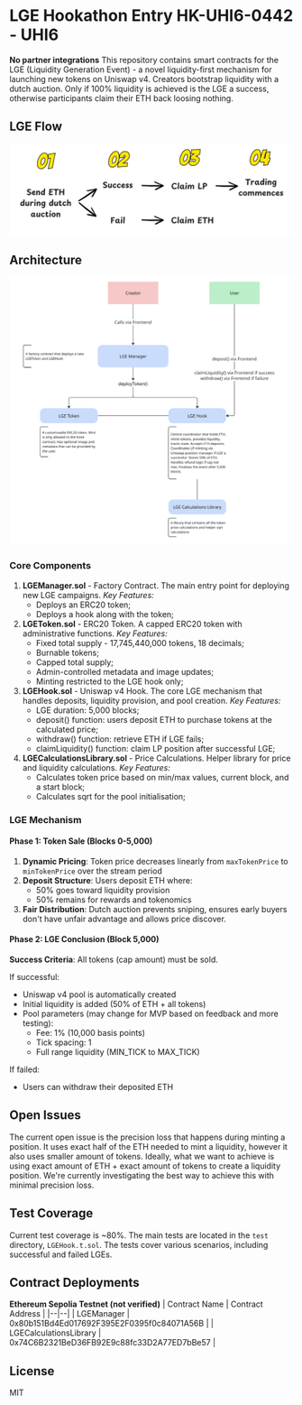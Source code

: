 
# LGE Hookathon Entry HK-UHI6-0442 - UHI6
**No partner integrations**
This repository contains smart contracts for the LGE (Liquidity Generation Event) - a novel liquidity-first mechanism for launching new tokens on Uniswap v4. Creators bootstrap liquidity with a dutch auction. Only if 100% liquidity is achieved is the LGE a success, otherwise participants claim their ETH back loosing nothing.
## LGE Flow
![LGE-flow](LGE-flow.png)
## Architecture
![architecture](LGE_architecture.png)
### Core Components
1. **LGEManager.sol** - Factory Contract.
The main entry point for deploying new LGE campaigns.
*Key Features:*
	- Deploys an ERC20 token;
	- Deploys a hook along with the token;
2. **LGEToken.sol** - ERC20 Token.
A capped ERC20 token with administrative functions.
*Key Features:*
	- Fixed total supply - 17,745,440,000 tokens, 18 decimals;
	- Burnable tokens;
	- Capped total supply;
	- Admin-controlled metadata and image updates;
	- Minting restricted to the LGE hook only;
3. **LGEHook.sol** - Uniswap v4 Hook.
The core LGE mechanism that handles deposits, liquidity provision, and pool creation.
*Key Features:*
	- LGE duration: 5,000 blocks;
	- deposit() function: users deposit ETH to purchase tokens at the calculated price;
	- withdraw() function: retrieve ETH if LGE fails;
	- claimLiquidity() function: claim LP position after successful LGE;
4. **LGECalculationsLibrary.sol** - Price Calculations.
Helper library for price and liquidity calculations.
*Key Features:*
	- Calculates token price based on min/max values, current block, and a start block;
	- Calculates sqrt for the pool initialisation;
### LGE Mechanism
#### Phase 1: Token Sale (Blocks 0-5,000)
1.  **Dynamic Pricing**: Token price decreases linearly from `maxTokenPrice` to `minTokenPrice` over the stream period
2.  **Deposit Structure**: Users deposit ETH where:
    -   50% goes toward liquidity provision
    -   50% remains for rewards and tokenomics
3.  **Fair Distribution**: Dutch auction prevents sniping, ensures early buyers don't have unfair advantage and allows price discover.
#### Phase 2: LGE Conclusion (Block 5,000)
**Success Criteria**: All tokens (cap amount) must be sold.

If successful:
-   Uniswap v4 pool is automatically created
-   Initial liquidity is added (50% of ETH + all tokens)
-   Pool parameters (may change for MVP based on feedback and more testing):
    -   Fee: 1% (10,000 basis points)
    -   Tick spacing: 1
    -   Full range liquidity (MIN_TICK to MAX_TICK)

If failed:
-   Users can withdraw their deposited ETH

## Open Issues
The current open issue is the precision loss that happens during minting a position. It uses exact half of the ETH needed to mint a liquidity, however it also uses smaller amount of tokens. Ideally, what we want to achieve is using exact amount of ETH + exact amount of tokens to create a liquidity position. We're currently investigating the best way to achieve this with minimal precision loss.
## Test Coverage
Current test coverage is ~80%. The main tests are located in the `test` directory, `LGEHook.t.sol`. The tests cover various scenarios, including successful and failed LGEs.
## Contract Deployments
**Ethereum Sepolia Testnet (not verified)**
| Contract Name | Contract Address |
|--|--|
| LGEManager | 0x80b151Bd4Ed017692F395E2F0395f0c84071A56B |
| LGECalculationsLibrary | 0x74C6B2321BeD36FB92E9c88fc33D2A77ED7bBe57 |
## License
MIT

